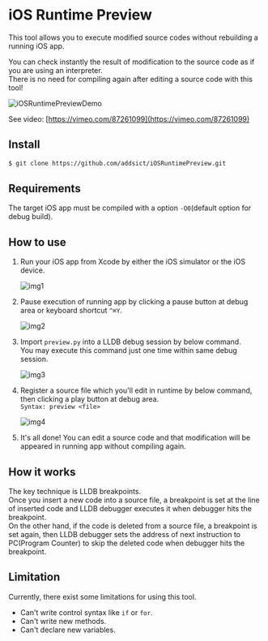 iOS Runtime Preview
======================
This tool allows you to execute modified source codes without rebuilding a running iOS app.

You can check instantly the result of modification to the source code as if you are using an interpreter.  
There is no need for compiling again after editing a source code with this tool!

![iOSRuntimePreviewDemo](https://raw.github.com/addsict/iOSRuntimePreview/master/img/iOSRuntimePreviewDemo.gif)

See video: [https://vimeo.com/87261099](https://vimeo.com/87261099)

Install
-------------
```sh
$ git clone https://github.com/addsict/iOSRuntimePreview.git
```

Requirements
-------------
The target iOS app must be compiled with a option `-O0`(default option for debug build).

How to use
------------
1. Run your iOS app from Xcode by either the iOS simulator or the iOS device.

    ![img1](https://raw.github.com/addsict/iOSRuntimePreview/master/img/img1.png)

1. Pause execution of running app by clicking a pause button at debug area or keyboard shortcut `^⌘Y`.

    ![img2](https://raw.github.com/addsict/iOSRuntimePreview/master/img/img2.png)

1. Import `preview.py` into a LLDB debug session by below command.  
    You may execute this command just one time within same debug session.

    ![img3](https://raw.github.com/addsict/iOSRuntimePreview/master/img/img3.png)

1. Register a source file which you'll edit in runtime by below command, then clicking a play button at debug area.  
    `Syntax: preview <file>`

    ![img4](https://raw.github.com/addsict/iOSRuntimePreview/master/img/img4.png)

1. It's all done! You can edit a source code and that modification will be appeared in running app without compiling again.

How it works
-------------
The key technique is LLDB breakpoints.  
Once you insert a new code into a source file, a breakpoint is set at the line of inserted code and LLDB debugger executes it when debugger hits the breakpoint.  
On the other hand, if the code is deleted from a source file, a breakpoint is set again, then LLDB debugger sets the address of next instruction to PC(Program Counter) to skip the deleted code when debugger hits the breakpoint.

Limitation
-----------
Currently, there exist some limitations for using this tool.

- Can't write control syntax like `if` or `for`.
- Can't write new methods.
- Can't declare new variables.
